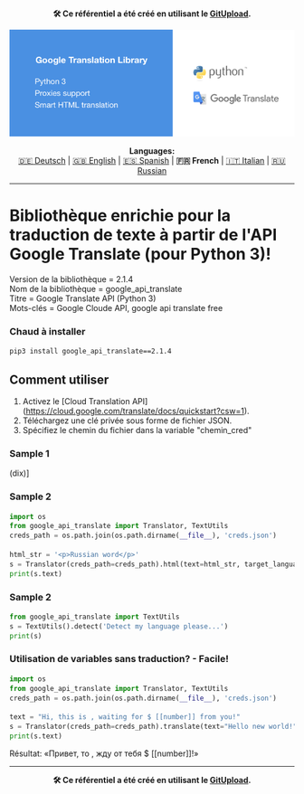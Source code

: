 <p align="center"><b>🛠️ Ce référentiel a été créé en utilisant le <a href="https://gitupload.com">GitUpload</a>.</b></p>
<p align="center"><a href="https://gitupload.com"><img src="https://github.com/markolofsen/google_api_translate//blob/master/.banners/banner_fr.png?raw=1" /></a></p>
<p align="center"><b>Languages:</b><br /><a href="https://github.com/markolofsen/google_api_translate/blob/master/README_de.md">🇩🇪 Deutsch</a> | <a href="https://github.com/markolofsen/google_api_translate/blob/master/README.md">🇬🇧 English</a> | <a href="https://github.com/markolofsen/google_api_translate/blob/master/README_es.md">🇪🇸 Spanish</a> | <b>🇫🇷 French</b> | <a href="https://github.com/markolofsen/google_api_translate/blob/master/README_it.md">🇮🇹 Italian</a> | <a href="https://github.com/markolofsen/google_api_translate/blob/master/README_ru.md">🇷🇺 Russian</a></p>

---

# Bibliothèque enrichie pour la traduction de texte à partir de l&#39;API Google Translate (pour Python 3)!

Version de la bibliothèque = 2.1.4 <br />
Nom de la bibliothèque = google_api_translate <br />
Titre = Google Translate API (Python 3) <br />
Mots-clés = Google Cloude API, google api translate free <br />

### Chaud à installer

```sh
pip3 install google_api_translate==2.1.4
```


## Comment utiliser

1. Activez le [Cloud Translation API] (https://cloud.google.com/translate/docs/quickstart?csw=1).
2. Téléchargez une clé privée sous forme de fichier JSON.
3. Spécifiez le chemin du fichier dans la variable &quot;chemin_cred&quot;

### Sample 1
(dix)]

### Sample 2
```python
import os
from google_api_translate import Translator, TextUtils
creds_path = os.path.join(os.path.dirname(__file__), 'creds.json')

html_str = '<p>Russian word</p>'
s = Translator(creds_path=creds_path).html(text=html_str, target_language='ru')
print(s.text)
```

### Sample 2
```python
from google_api_translate import TextUtils
s = TextUtils().detect('Detect my language please...')
print(s)
```



### Utilisation de variables sans traduction? - Facile!
```python
import os
from google_api_translate import Translator, TextUtils
creds_path = os.path.join(os.path.dirname(__file__), 'creds.json')

text = "Hi, this is , waiting for $ [[number]] from you!"
s = Translator(creds_path=creds_path).translate(text="Hello new world!", target_language='ru')
print(s.text)
```

Résultat: «Привет, то , жду от тебя $ [[number]]!»

---

<p align="center"><b>🛠️ Ce référentiel a été créé en utilisant le <a href="https://gitupload.com">GitUpload</a>.</b></p>